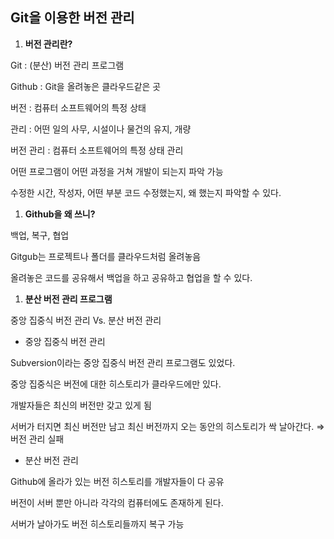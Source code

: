 ## Git을 이용한 버전 관리

1. **버전 관리란?**

Git : (분산) 버전 관리 프로그램

Github : Git을 올려놓은 클라우드같은 곳

버전 : 컴퓨터 소프트웨어의 특정 상태

관리 : 어떤 일의 사무, 시설이나 물건의 유지, 개량

버전 관리 :  컴퓨터 소프트웨어의 특정 상태 관리

어떤 프로그램이 어떤 과정을 거쳐 개발이 되는지 파악 가능

수정한 시간, 작성자, 어떤 부분 코드 수정했는지, 왜 했는지 파악할 수 있다.

1. **Github을 왜 쓰니?**

백업, 복구, 협업

Gitgub는 프로젝트나 폴더를 클라우드처럼 올려놓음

올려놓은 코드를 공유해서 백업을 하고 공유하고 협업을 할 수 있다. 

1. **분산 버전 관리 프로그램**

중앙 집중식 버전 관리 Vs. 분산 버전 관리

- 중앙 집중식 버전 관리

Subversion이라는 중앙 집중식 버전 관리 프로그램도 있었다.

중앙 집중식은 버전에 대한 히스토리가 클라우드에만 있다.

개발자들은 최신의 버전만 갖고 있게 됨

서버가 터지면 최신 버전만 남고 최신 버전까지 오는 동안의 히스토리가 싹 날아간다. ⇒ 버전 관리 실패

- 분산 버전 관리

Github에 올라가 있는 버전 히스토리를 개발자들이 다 공유

버전이 서버 뿐만 아니라 각각의 컴퓨터에도 존재하게 된다. 

서버가 날아가도 버전 히스토리들까지 복구 가능